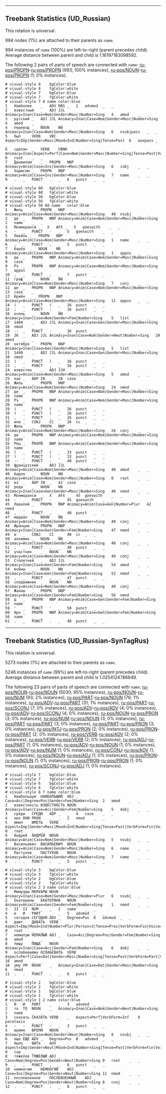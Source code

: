 

--------------------------------------------------------------------------------

## Treebank Statistics (UD_Russian)

This relation is universal.

994 nodes (1%) are attached to their parents as `name`.

994 instances of `name` (100%) are left-to-right (parent precedes child).
Average distance between parent and child is 1.16197183098592.

The following 2 pairs of parts of speech are connected with `name`: [ru-pos/PROPN]()-[ru-pos/PROPN]() (993; 100% instances), [ru-pos/NOUN]()-[ru-pos/PROPN]() (1; 0% instances).


~~~ conllu
# visual-style 8	bgColor:blue
# visual-style 8	fgColor:white
# visual-style 7	bgColor:blue
# visual-style 7	fgColor:white
# visual-style 7 8 name	color:blue
1	Наиболее	_	ADV	RBS	_	2	advmod	_	_
2	известный	_	ADJ	JJL	Animacy=Inan|Case=Nom|Gender=Masc|Number=Sing	4	amod	_	_
3	русский	_	ADJ	JJL	Animacy=Inan|Case=Nom|Gender=Masc|Number=Sing	4	amod	_	_
4	перевод	_	NOUN	NN	Animacy=Inan|Case=Nom|Gender=Masc|Number=Sing	6	nsubjpass	_	_
5	был	_	VERB	VBC	Aspect=Imp|Gender=Masc|Mood=Ind|Number=Sing|Tense=Past	6	auxpass	_	_
6	сделан	_	VERB	VBNH	Animacy=Inan|Aspect=Perf|Case=Nom|Gender=Masc|Number=Sing|Tense=Past|Voice=Pass	0	root	_	_
7	Даниилом	_	PROPN	NNP	Animacy=Anim|Case=Ins|Gender=Masc|Number=Sing	6	iobj	_	_
8	Хармсом	_	PROPN	NNP	Animacy=Anim|Case=Ins|Gender=Masc|Number=Sing	7	name	_	_
9	.	_	PUNCT	.	_	6	punct	_	_

~~~


~~~ conllu
# visual-style 60	bgColor:blue
# visual-style 60	fgColor:white
# visual-style 56	bgColor:blue
# visual-style 56	fgColor:white
# visual-style 56 60 name	color:blue
1	Жиль	_	PROPN	NNP	Animacy=Anim|Case=Nom|Gender=Masc|Number=Sing	40	nsubj	_	_
2	де	_	PROPN	NNP	Animacy=Anim|Case=Nom|Gender=Masc|Number=Sing	1	name	_	_
3	Монморанси́	_	X	AFX	_	5	goeswith	_	_
4	-	_	PUNCT	-	_	5	goeswith	_	_
5	Лава́ль	_	PROPN	NNP	Animacy=Anim|Case=Nom|Gender=Masc|Number=Sing	1	name	_	_
6	,	_	PUNCT	,	_	5	punct	_	_
7	баро́н	_	NOUN	NN	Animacy=Anim|Case=Nom|Gender=Masc|Number=Sing	1	appos	_	_
8	де	_	PROPN	NNP	Animacy=Anim|Case=Nom|Gender=Masc|Number=Sing	9	case	_	_
9	Рэ	_	PROPN	NNP	Animacy=Anim|Case=Nom|Gender=Masc|Number=Sing	7	appos	_	_
10	,	_	PUNCT	,	_	7	punct	_	_
11	граф	_	NOUN	NN	Animacy=Anim|Case=Nom|Gender=Masc|Number=Sing	7	conj	_	_
12	де	_	PROPN	NNP	Animacy=Anim|Case=Nom|Gender=Masc|Number=Sing	13	case	_	_
13	Брие́н	_	PROPN	NNP	Animacy=Anim|Case=Nom|Gender=Masc|Number=Sing	11	appos	_	_
14	(	_	PUNCT	(	_	16	punct	_	_
15	;	_	PUNCT	:	_	16	punct	_	_
16	осень	_	NOUN	NN	Animacy=Inan|Case=Nom|Gender=Fem|Number=Sing	5	list	_	_
17	1404	_	ADJ	JJL	Animacy=Inan|Case=Gen|Gender=Masc|Number=Sing	16	nmod	_	_
18	--	_	PUNCT	-	_	16	punct	_	_
19	26	_	ADJ	JJL	Animacy=Inan|Case=Nom|Gender=Neut|Number=Sing	20	amod	_	_
20	октября	_	PROPN	NNP	Animacy=Inan|Case=Gen|Gender=Masc|Number=Sing	5	list	_	_
21	1440	_	ADJ	JJL	Animacy=Inan|Case=Gen|Gender=Masc|Number=Sing	20	nmod	_	_
22	)	_	PUNCT	)	_	16	punct	_	_
23	,	_	PUNCT	,	_	16	punct	_	_
24	известен	_	ADJ	JJH	Animacy=Anim|Case=Nom|Gender=Masc|Number=Sing	5	amod	_	_
25	как	_	ADP	IN	_	28	case	_	_
26	Жиль	_	PROPN	NNP	Animacy=Anim|Case=Nom|Gender=Masc|Number=Sing	24	nmod	_	_
27	де	_	PROPN	NNP	Animacy=Anim|Case=Nom|Gender=Masc|Number=Sing	26	name	_	_
28	Рэ	_	PROPN	NNP	Animacy=Anim|Case=Nom|Gender=Masc|Number=Sing	26	name	_	_
29	(	_	PUNCT	(	_	26	punct	_	_
30	)	_	PUNCT	)	_	26	punct	_	_
31	,	_	PUNCT	,	_	26	punct	_	_
32	или	_	CONJ	CC	_	26	cc	_	_
33	Жиль	_	PROPN	NNP	Animacy=Anim|Case=Nom|Gender=Masc|Number=Sing	26	conj	_	_
34	де	_	PROPN	NNP	Animacy=Anim|Case=Nom|Gender=Masc|Number=Sing	33	name	_	_
35	Рец	_	PROPN	NNP	Animacy=Anim|Case=Nom|Gender=Masc|Number=Sing	33	name	_	_
36	(	_	PUNCT	(	_	33	punct	_	_
37	)	_	PUNCT	)	_	33	punct	_	_
38	--	_	PUNCT	-	_	40	punct	_	_
39	французский	_	ADJ	JJL	Animacy=Anim|Case=Nom|Gender=Masc|Number=Sing	40	amod	_	_
40	барон	_	NOUN	NN	Animacy=Anim|Case=Nom|Gender=Masc|Number=Sing	0	root	_	_
41	из	_	ADP	IN	_	42	case	_	_
42	рода	_	NOUN	NN	Animacy=Inan|Case=Gen|Gender=Masc|Number=Sing	40	nmod	_	_
43	Монморанси	_	X	AFX	_	45	goeswith	_	_
44	-	_	PUNCT	-	_	45	goeswith	_	_
45	Лавалей	_	PROPN	NNP	Animacy=Anim|Case=Gen|Number=Plur	42	nmod	_	_
46	,	_	PUNCT	,	_	40	punct	_	_
47	маршал	_	NOUN	NN	Animacy=Anim|Case=Nom|Gender=Masc|Number=Sing	40	conj	_	_
48	Франции	_	PROPN	NNP	Animacy=Inan|Case=Gen|Gender=Fem|Number=Sing	47	nmod	_	_
49	и	_	CONJ	CC	_	40	cc	_	_
50	алхимик	_	NOUN	NN	Animacy=Anim|Case=Nom|Gender=Masc|Number=Sing	40	conj	_	_
51	,	_	PUNCT	,	_	40	punct	_	_
52	участник	_	NOUN	NN	Animacy=Anim|Case=Nom|Gender=Masc|Number=Sing	40	conj	_	_
53	Столетней	_	ADJ	JJL	Animacy=Inan|Case=Gen|Gender=Fem|Number=Sing	54	amod	_	_
54	войны	_	NOUN	NN	Animacy=Inan|Case=Gen|Gender=Fem|Number=Sing	52	nmod	_	_
55	,	_	PUNCT	,	_	47	punct	_	_
56	сподвижник	_	NOUN	NN	Animacy=Anim|Case=Nom|Gender=Masc|Number=Sing	40	conj	_	_
57	Жанны	_	PROPN	NNP	Animacy=Anim|Case=Gen|Gender=Fem|Number=Sing	56	nmod	_	_
58	д	_	PROPN	NNP	Animacy=Anim|Case=Gen|Gender=Fem|Number=Sing	57	name	_	_
59	'	_	PUNCT	'	_	58	punct	_	_
60	Арк	_	PROPN	NNP	Animacy=Anim|Case=Gen|Gender=Fem|Number=Sing	56	name	_	_
61	.	_	PUNCT	.	_	40	punct	_	_

~~~




--------------------------------------------------------------------------------

## Treebank Statistics (UD_Russian-SynTagRus)

This relation is universal.

5273 nodes (1%) are attached to their parents as `name`.

5246 instances of `name` (99%) are left-to-right (parent precedes child).
Average distance between parent and child is 1.0254124786649.

The following 23 pairs of parts of speech are connected with `name`: [ru-pos/NOUN]()-[ru-pos/NOUN]() (5030; 95% instances), [ru-pos/NOUN]()-[ru-pos/NUM]() (93; 2% instances), [ru-pos/PART]()-[ru-pos/NOUN]() (76; 1% instances), [ru-pos/ADV]()-[ru-pos/PART]() (31; 1% instances), [ru-pos/PART]()-[ru-pos/SCONJ]() (7; 0% instances), [ru-pos/ADV]()-[ru-pos/ADV]() (4; 0% instances), [ru-pos/ADV]()-[ru-pos/SCONJ]() (4; 0% instances), [ru-pos/NOUN]()-[ru-pos/PRON]() (3; 0% instances), [ru-pos/NUM]()-[ru-pos/NOUN]() (3; 0% instances), [ru-pos/PART]()-[ru-pos/PART]() (3; 0% instances), [ru-pos/PART]()-[ru-pos/PRON]() (3; 0% instances), [ru-pos/INTJ]()-[ru-pos/PRON]() (2; 0% instances), [ru-pos/PRON]()-[ru-pos/PART]() (2; 0% instances), [ru-pos/VERB]()-[ru-pos/ADV]() (2; 0% instances), [ru-pos/VERB]()-[ru-pos/VERB]() (2; 0% instances), [ru-pos/ADJ]()-[ru-pos/PART]() (1; 0% instances), [ru-pos/ADV]()-[ru-pos/NOUN]() (1; 0% instances), [ru-pos/ADV]()-[ru-pos/NUM]() (1; 0% instances), [ru-pos/CONJ]()-[ru-pos/ADV]() (1; 0% instances), [ru-pos/NOUN]()-[ru-pos/ADJ]() (1; 0% instances), [ru-pos/PRON]()-[ru-pos/NOUN]() (1; 0% instances), [ru-pos/PRON]()-[ru-pos/PRON]() (1; 0% instances), [ru-pos/SCONJ]()-[ru-pos/ADJ]() (1; 0% instances).


~~~ conllu
# visual-style 7	bgColor:blue
# visual-style 7	fgColor:white
# visual-style 6	bgColor:blue
# visual-style 6	fgColor:white
# visual-style 6 7 name	color:blue
1	Наибольшую	НАИБОЛЬШИЙ	ADJ	_	Case=Acc|Degree=Pos|Gender=Fem|Number=Sing	2	amod	_	_
2	известность	ИЗВЕСТНОСТЬ	NOUN	_	Animacy=Inan|Case=Acc|Gender=Fem|Number=Sing	5	dobj	_	_
3	среди	СРЕДИ	ADP	_	_	4	case	_	_
4	них	ОНИ	PRON	_	_	2	nmod	_	_
5	имел	ИМЕТЬ	VERB	_	Aspect=Imp|Gender=Masc|Mood=Ind|Number=Sing|Tense=Past|VerbForm=Fin|Voice=Act	0	root	_	_
6	Андрей	АНДРЕЙ	NOUN	_	Animacy=Anim|Case=Nom|Gender=Masc|Number=Sing	5	nsubj	_	_
7	Васильевич	ВАСИЛЬЕВИЧ	NOUN	_	Animacy=Anim|Case=Nom|Gender=Masc|Number=Sing	6	name	_	_
8	Пастухов	ПАСТУХОВ	NOUN	_	Animacy=Anim|Case=Nom|Gender=Masc|Number=Sing	7	name	_	_
9	.	.	PUNCT	.	_	5	punct	_	_

~~~


~~~ conllu
# visual-style 3	bgColor:blue
# visual-style 3	fgColor:white
# visual-style 2	bgColor:blue
# visual-style 2	fgColor:white
# visual-style 2 3 name	color:blue
1	Мемуары	МЕМУАРЫ	NOUN	_	Animacy=Inan|Case=Nom|Gender=Masc|Number=Plur	6	nsubj	_	_
2	Екатерины	ЕКАТЕРИНА	NOUN	_	Animacy=Anim|Case=Gen|Gender=Fem|Number=Sing	1	nmod	_	_
3	II	II	NUM	_	_	2	name	_	_
4	и	И	PART	_	_	5	advmod	_	_
5	сегодня	СЕГОДНЯ	ADV	_	Degree=Pos	6	advmod	_	_
6	дают	ДАВАТЬ	VERB	_	Aspect=Imp|Mood=Ind|Number=Plur|Person=3|Tense=Pres|VerbForm=Fin|Voice=Act	0	root	_	_
7	немалую	НЕМАЛЫЙ	ADJ	_	Case=Acc|Degree=Pos|Gender=Fem|Number=Sing	8	amod	_	_
8	пищу	ПИЩА	NOUN	_	Animacy=Inan|Case=Acc|Gender=Fem|Number=Sing	6	dobj	_	_
9	ослабевшему	ОСЛАБЕВАТЬ	VERB	_	Aspect=Perf|Case=Dat|Gender=Masc|Number=Sing|Tense=Past|VerbForm=Part|Voice=Act	10	amod	_	_
10	уму	УМ	NOUN	_	Animacy=Inan|Case=Dat|Gender=Masc|Number=Sing	6	nmod	_	_
11	.	.	PUNCT	.	_	6	punct	_	_

~~~


~~~ conllu
# visual-style 2	bgColor:blue
# visual-style 2	fgColor:white
# visual-style 1	bgColor:blue
# visual-style 1	fgColor:white
# visual-style 1 2 name	color:blue
1	И	И	PART	_	_	3	advmod	_	_
2	то	ТО	NOUN	_	Animacy=Inan|Case=Nom|Gender=Neut|Number=Sing	1	name	_	_
3	сказать	СКАЗАТЬ	VERB	_	Aspect=Perf|VerbForm=Inf	8	parataxis	_	_
4	-	-	PUNCT	-	_	3	punct	_	_
5	время	ВРЕМЯ	NOUN	_	Animacy=Inan|Case=Nom|Gender=Neut|Number=Sing	8	nsubj	_	_
6	еще	ЕЩЕ	ADV	_	Degree=Pos	8	advmod	_	_
7	было	БЫТЬ	AUX	_	Aspect=Imp|Gender=Neut|Mood=Ind|Number=Sing|Tense=Past|VerbForm=Fin|Voice=Act	8	cop	_	_
8	тяжелое	ТЯЖЕЛЫЙ	ADJ	_	Case=Nom|Degree=Pos|Gender=Neut|Number=Sing	0	root	_	_
9	,	,	PUNCT	,	_	8	punct	_	_
10	немногим	НЕМНОГИЙ	ADJ	_	Case=Ins|Degree=Pos|Gender=Neut|Number=Sing	11	nmod	_	_
11	послевоенное	ПОСЛЕВОЕННЫЙ	ADJ	_	Case=Nom|Degree=Pos|Gender=Neut|Number=Sing	8	conj	_	_
12	.	.	PUNCT	.	_	8	punct	_	_

~~~



